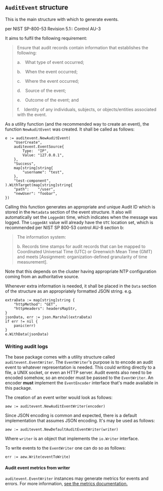 ## `AuditEvent` structure

This is the main structure with which to generate events.

per NIST SP-800-53 Revision 5.1:: Control AU-3

It aims to fulfil the following requirement:

> Ensure that audit records contain information that establishes the following:
>
> a. What type of event occurred;
>
> b. When the event occurred;
>
> c. Where the event occurred;
>
> d. Source of the event;
>
> e. Outcome of the event; and
>
> f. Identity of any individuals, subjects, or objects/entities associated with the event.

As a utility function (and the recommended way to create an event), the function
`NewAuditEvent` was created. It shall be called as follows:

```golang
e := auditevent.NewAuditEvent(
    "UserCreate",
    auditevent.EventSource{
        Type:  "IP",
        Value: "127.0.0.1",
    },
    "Success",
    map[string]string{
        "username": "test",
    },
    "test-component",
).WithTarget(map[string]string{
    "path":    "/user",
    "newUser": "foobar",
})
```

Calling this function generates an appropriate and unique Audit ID which is stored in the
`Metadata` section of the event structure. It also will automatically set the `LoggedAt` time,
which indicates when the message was logged. The `LoggedAt` value will already have the `UTC`
location set, which is recommended per NIST SP 800-53 control AU-8 section b:

> The information system:
>
> b. Records time stamps for audit records that can be mapped to Coordinated Universal Time (UTC)
> or Greenwich Mean Time (GMT) and meets [Assignment: organization-defined granularity of
> time measurement].

Note that this depends on the cluster having appropriate NTP configuration coming from an
authoritative source.

Whenever extra information is needed, it shall be placed in the `Data` section of the structure
as an appropriately formatted JSON string. e.g.

```golang
extraData := map[string]string {
    "httpMethod": "GET",
    "httpHeaders": headersMapStr,
}
jsonData, err := json.Marshal(extraData)
if err != nil {
    panic(err)
}
e.WithData(jsonData)
```

### Writing audit logs

The base package comes with a utility structure called `auditevent.EventWriter`. The `EventWriter`'s
purpose is to encode an audit event to whatever representation is needed. This could writing directly
to a file, a UNIX socket, or even an HTTP server.
Audit events also need to be encoded somehow, so an encoder must be passed to the `EventWriter`. An
encoder **must** implement the `EventEncoder` interface that's made available in this package.

The creation of an event writer would look as follows:

```golang
aew := auditevent.NewAuditEventWriter(encoder)
```

Since JSON encoding is common and expected, there is a default implementation that assumes
JSON encoding. It's may be used as follows:

```golang
aew := auditevent.NewDefaultAuditEventWriter(writer)
```

Where `writer` is an object that implements the `io.Writer` interface.

To write events to the `EventWriter` one can do so as follows:

```golang
err := aew.Write(eventToWrite)
```

#### Audit event metrics from writer

`auditevent.EventWriter` instances may generate metrics for events and errors.
For more information, [see the metrics documentation.](metrics.md)